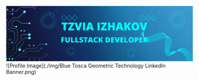 <div id="header">
<img src="./img/Blue Tosca Geometric Technology Linkedln Banner.png"/>
![Profile Image](./img/Blue Tosca Geometric Technology Linkedln Banner.png)
</div>
